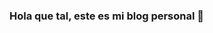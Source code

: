 ### Hola que tal, este es mi blog personal 👋

<!--
**jhoelgutierrez/jhoelgutierrez** is a ✨ _special_ ✨ repository because its `README.md` (this file) appears on your GitHub profile.

Aqui publicate todos mis proyectos webs

- 🔭 I’m currently working on ...
- 🌱 I’m currently learning ...
- 👯 I’m looking to collaborate on ...
- 🤔 I’m looking for help with ...
- 💬 Ask me about ...
- 📫 How to reach me: ...
- 😄 Pronouns: ...
- ⚡ Fun fact: ...
-->
